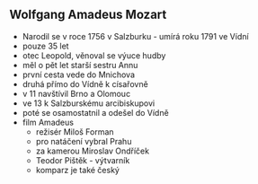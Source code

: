 ## Wolfgang Amadeus Mozart
- Narodil se v roce 1756 v Salzburku  - umírá roku 1791 ve Vídní
- pouze 35 let
- otec Leopold, věnoval se výuce hudby
- měl o pět let starší sestru Annu
- první cesta vede do Mnichova
- druhá přímo do Vídně k císařovně
- v 11 navštívil Brno a Olomouc
- ve 13 k Salzburskému arcibiskupovi
- poté se osamostatnil a odešel do Vídně
- film Amadeus
  - režisér Miloš Forman
  - pro natáčení vybral Prahu
  - za kamerou Miroslav Ondříček
  - Teodor Pištěk - výtvarník
  - komparz je také český